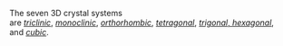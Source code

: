 
The seven 3D crystal systems are [_triclinic_](https://en.wikipedia.org/wiki/Triclinic_crystal_system "Triclinic crystal system"), [_monoclinic_](https://en.wikipedia.org/wiki/Monoclinic_crystal_system "Monoclinic crystal system"), [_orthorhombic_](https://en.wikipedia.org/wiki/Orthorhombic_crystal_system "Orthorhombic crystal system"), [_tetragonal_](https://en.wikipedia.org/wiki/Tetragonal_crystal_system "Tetragonal crystal system"), [_trigonal_, _hexagonal_](https://en.wikipedia.org/wiki/Hexagonal_crystal_family "Hexagonal crystal family"), and [_cubic_](https://en.wikipedia.org/wiki/Cubic_crystal_system "Cubic crystal system"). 

